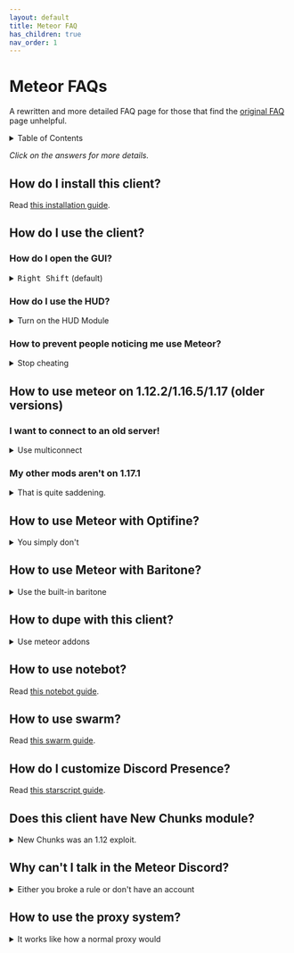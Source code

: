 ```yaml
---
layout: default
title: Meteor FAQ
has_children: true
nav_order: 1
---
```

# Meteor FAQs

A rewritten and more detailed FAQ page for those that find the [original FAQ](https://meteorclient.com/faq) page unhelpful.

<!-- START doctoc generated TOC please keep comment here to allow auto update -->
<!-- DON'T EDIT THIS SECTION, INSTEAD RE-RUN doctoc TO UPDATE -->
<details>
<summary>Table of Contents</summary>

- [How do I install this client?](#how-do-i-install-this-client)
- [How do I use the client?](#how-do-i-use-the-client)
  - [How do I open the GUI?](#how-do-i-open-the-gui)
  - [How do I use the HUD?](#how-do-i-use-the-hud)
  - [How to prevent people noticing me use Meteor?](#how-to-prevent-people-noticing-me-use-meteor)
- [How to use meteor on 1.12.2/1.16.5/1.17 (older versions)](#how-to-use-meteor-on-11221165117-older-versions)
  - [I want to connect to an old server!](#i-want-to-connect-to-an-old-server)
  - [My other mods aren't on 1.17.1](#my-other-mods-arent-on-1171)
- [How to use Meteor with Optifine?](#how-to-use-meteor-with-optifine)
- [How to use Meteor with Baritone?](#how-to-use-meteor-with-baritone)
- [How to dupe with this client?](#how-to-dupe-with-this-client)
- [How to use notebot?](#how-to-use-notebot)
- [How to use swarm?](#how-to-use-swarm)
- [How do I customize Discord Presence?](#how-do-i-customize-discord-presence)
- [Does this client have New Chunks module?](#does-this-client-have-new-chunks-module)
- [Why can't I talk in the Meteor Discord?](#why-cant-i-talk-in-the-meteor-discord)
- [How to use the proxy system?](#how-to-use-the-proxy-system)

</details>
<!-- END doctoc generated TOC please keep comment here to allow auto update -->

*Click on the answers for more details.*

## How do I install this client?
Read [this installation guide](faq/InstallationGuide.md).


## How do I use the client?


### How do I open the GUI?

<details>
  <summary><kbd class="btn fs-1">Right Shift</kbd> (default)</summary>

  The default keybinding for opening the GUI is right shift, but you can change that in `pause menu > options > controls`.

  Inside the gui, you left click to toggle a module and right click to configure that module.
</details>

### How do I use the HUD?

<details>
  <summary>Turn on the HUD Module</summary>

  - Activate the HUD Module in the render category.
  - Go to the HUD tab (the top of your screen)

  ![image](https://user-images.githubusercontent.com/72693226/129832108-683ea81a-028c-4d96-8419-4a5dfde5f527.png)

  - If the hud elements are red, that indicates that they are **off**. To toggle them simply left click and right click to configure (scale and other attributes).
</details>

### How to prevent people noticing me use Meteor?

<details>
  <summary>Stop cheating</summary>

  We **highly discourage** usage of Meteor on servers (such as hypixel) that forbid usage of utility clients like Meteor.
  Meteor is built for anarchy servers, where usage of utility clients like meteor and alike are allowed (and encouraged).

  If you insist, **nobody will help you in doing so**
</details>

## How to use meteor on 1.12.2/1.16.5/1.17 (older versions)


### I want to connect to an old server!

<details>
  <summary>Use multiconnect</summary>

  Your only choice is to use multiconnect as older versions of meteor are unsupported.

  Download [multiconnect](https://www.curseforge.com/minecraft/mc-mods/multiconnect) and put it in your mods folder alongside meteor.

  Your mods folder should look something like this

  ![image](https://user-images.githubusercontent.com/72693226/129830229-51108c71-ea20-4172-b5c5-f9102e021b8d.png)

  Launch fabric **for 1.17.1**.

  ![image](https://user-images.githubusercontent.com/72693226/129830462-b2167e40-1afd-4948-9c3e-fdb507bde839.png)

  **Don't launch fabric for an older version, that is not how multiconnect works.**

  </p>

  Multiconnect allows you to connect to older version servers (e.g. 1.12.2) while you are playing minecraft 1.17.1 with meteor.
</details>

### My other mods aren't on 1.17.1

<details>
  <summary>That is quite saddening.</summary>

  If that mod is sodium, you are one of the many who didn't know sodium is **already** on 1.17.1.
  You can get it [here](https://modrinth.com/mod/sodium)

  We **highly discourage** usage of older versions as it lacks better code, features and bug fixes that newer versions offer.

  There exists an [archive](https://github.com/AntiCope/meteor-archive) of historic meteor versions,
  however, if you wish to use it, be aware that **if you experience bugs or issues with it, no one will help you fix it**
</details>

## How to use Meteor with Optifine?

<details>
  <summary>You simply don't</summary>

  Optifine is and never will be supported by Meteor. We recommend using these instead,

  - [Sodium](https://modrinth.com/mod/sodium) | Performance improvements (better than Optifine)
  - [Lithium](https://www.curseforge.com/minecraft/mc-mods/lithium) | Server optimizations
  - [Phosphor](https://modrinth.com/mod/phosphor) | Lighting engine improvements
  - [Iris](https://irisshaders.net/) | Shader support and bundled Sodium

  More alternatives and the reason why its not supported [here](https://gist.github.com/LambdAurora/1f6a4a99af374ce500f250c6b42e8754).
  **We recommend you read [this](/MeteorAdditionals.md) list of Meteor Addons too**
</details>

## How to use Meteor with Baritone?

<details>
  <summary>Use the built-in baritone</summary>

  Meteor comes with Baritone built in, you don't need to download a standalone baritone.
  Baritone's default command prefix is `#` or you can use the Meteor command `.b`.
  You can view all of Baritone's commands [here](https://github.com/cabaletta/baritone/blob/master/USAGE.md)
  and settings [here](https://baritone.leijurv.com/baritone/api/Settings.html).
</details>

## How to dupe with this client?

<details>
  <summary>Use meteor addons</summary>

  Finding dupes isn't an easy task. Public dupes get patched very quickly so alot of dupes are kept private.
  You can check out the duping section of [this](/MeteorAddons.md) list of Meteor Addons.
  Some might work, and some may not.
</details>

## How to use notebot?
Read [this notebot guide](faq/NotebotGuide.md).

## How to use swarm?
Read [this swarm guide](faq/SwarmGuide.md).

## How do I customize Discord Presence?
Read [this starscript guide](faq/StarscriptGuide.md).

## Does this client have New Chunks module?

<details>
  <summary>New Chunks was an 1.12 exploit.</summary>
  
  Meteor Client doesn't have any new chunk detection modules. There is however [an addon](https://github.com/AntiCope/meteor-rejects) that uses fluids to detect new chunks. This method is less reliable.
  
  There is no module or addon for the [nocom](https://github.com/nerdsinspace/nocom-explanation#readme) exploit as it only works on paper 1.12.
</details>

## Why can't I talk in the Meteor Discord?

<details>
  <summary>Either you broke a rule or don't have an account</summary>

  You may have broken one of the rules in the [#rules](https://discord.com/channels/689197705683140636/816501672477720626/) channel
  and have been muted by staff.

  If you did not break a rule, then [this](https://discord.com/channels/689197705683140636/689198722097348624/870066829622652989) might explain why.
  Due to the amount of users in the discord server increasing, public channels have been closed to only users who have roles.

  You can get a role by creating an account [here](https://meteorclient.com/account).
</details>

## How to use the proxy system?

<details>
  <summary>It works like how a normal proxy would</summary>

  It works just like a normal socks proxy. If you don't know what a proxy is, then I suggest
  you google it and find out.
</details>
